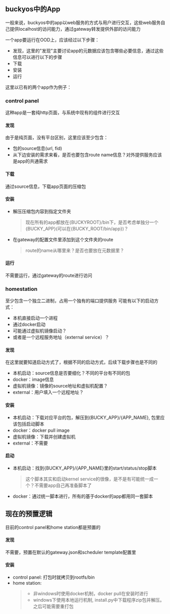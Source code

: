 ## buckyos中的App

一般来说，buckyos中的app以web服务的方式与用户进行交互，这些web服务自己提供localhost的访问能力，通过gateway转发提供外部的访问能力

一个app要运行在OOD上，应该经过以下步骤：
- 发现，这里的"发现"主要讨论app的元数据应该包含哪些必要信息，通过这些信息可以进行以下的步骤
- 下载
- 安装
- 运行

这里以已有的两个app作为例子：

### control panel
这种app是一套纯http页面，与系统中现有的组件进行交互

#### 发现
由于是纯页面，没有平台区别，这里应该至少包含：
- 包的source信息(url, fid)
- 从下边安装的需求来看，是否也要包含route name信息？对外提供服务应该是app的共通需求

#### 下载
通过source信息，下载app页面的压缩包

#### 安装
- 解压压缩包内容到指定文件夹
  > 现在所有的app都放在{BUCKYROOT}/bin下，是否考虑单独分一个{BUCKY_APP}(可以在{BUCKY_ROOT/bin/app})？
- 在gateway的配置文件里添加到这个文件夹的route
  > route的name从哪里来？是否也要放在元数据里？

#### 运行
不需要运行，通过gateway的route进行访问

### homestation
至少包含一个独立二进制，占用一个独有的端口提供服务
可能有以下的启动方式：
- 本机直接启动一个进程
- 通过docker启动
- 可能通过虚拟机镜像启动？
- 或者是一个远程服务地址（external service）？
#### 发现
在这里就要知道启动方式了，根据不同的启动方式，后续下载步骤也是不同的
- 本机启动：source信息是否要细化？不同的平台有不同的包
- docker：image信息
- 虚拟机镜像：镜像的source地址和虚拟机配置？
- external：用户填入一个远程地址？
#### 安装
- 本机启动：下载对应平台的包，解压到{BUCKY_APP}/{APP_NAME}, 包里应该包括启动脚本
- docker：docker pull image
- 虚拟机镜像：下载并创建虚拟机
- external：不需要
#### 启动
- 本机启动：找到{BUCKY_APP}/{APP_NAME}里的start/status/stop脚本
  > 这个脚本其实和启动kernel service的很像，是不是有可能统一成一个？不需要app自己再准备脚本了
- docker：通过统一脚本进行，所有的基于docker的app都用同一套脚本


## 现在的预置逻辑
目前的control panel和home station都是预置的
#### 发现
不需要，预置在默认的gateway.json和scheduler template配置里
#### 安装
- control panel: 打包时就拷贝到rootfs/bin
- home station: 
  > - 非windows时使用docker机制，docker pull在安装时进行
  > - windows下使用本地运行机制, install.py中下载程序zip包并解压。之后可能需要重打包
